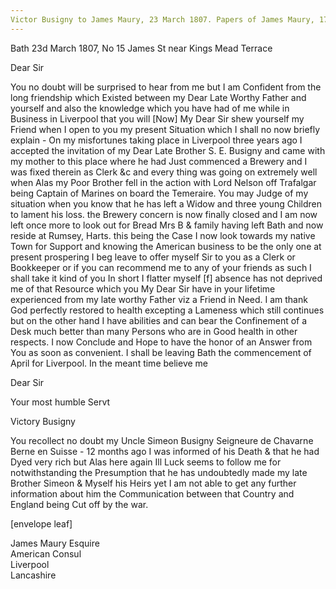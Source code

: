 ```yaml
---
Victor Busigny to James Maury, 23 March 1807. Papers of James Maury, 1769-1917, Accession #3888 and #3888-a, Special Collections, University of Virginia Library, Charlottesville, Va. BoxX250-
---
```


Bath 23d March 1807, No 15 James St near Kings Mead Terrace

Dear Sir

You no doubt will be surprised to hear from me but I am Confident from the long friendship which Existed between my Dear Late Worthy Father and yourself and also the knowledge which you have had of me while in Business in Liverpool that you will [Now] My Dear Sir shew yourself my Friend when I open to you my present Situation which I shall no now briefly explain - On my misfortunes taking place in Liverpool three years ago I accepted the invitation of my Dear Late Brother S. E. Busigny and came with my mother to this place where he had Just commenced a Brewery and I was fixed therein as Clerk &c and every thing was going on extremely well when Alas my Poor Brother fell in the action with Lord Nelson off Trafalgar being Captain of Marines on board the Temeraire. You may Judge of my situation when you know that he has left a Widow and three young Children to lament his loss. the Brewery concern is now finally closed and I am now left once more to look out for Bread Mrs B & family having left Bath and now reside at Rumsey, Harts. this being the Case I now look towards my native Town for Support and knowing the American business to be the only one at present prospering I beg leave to offer myself Sir to you as a Clerk or Bookkeeper or if you can recommend me to any of your friends as such I shall take it kind of you In short I flatter myself [f] absence has not deprived me of that Resource which you My Dear Sir have in your lifetime experienced from my late worthy Father viz a Friend in Need. I am thank God perfectly restored to health excepting a Lameness which still continues but on the other hand I have abilities and can bear the Confinement of a Desk much better than many Persons who are in Good health in other respects. I now Conclude and Hope to have the honor of an Answer from You as soon as convenient. I shall be leaving Bath the commencement of April for Liverpool. In the meant time believe me

Dear Sir

Your most humble Servt

Victory Busigny

You recollect no doubt my Uncle Simeon Busigny Seigneure de Chavarne Berne en Suisse - 12 months ago I was informed of his Death & that he had Dyed very rich but Alas here again Ill Luck seems to follow me for notwithstanding the Presumption that he has undoubtedly made my late Brother Simeon & Myself his Heirs yet I am not able to get any further information about him the Communication between that Country and England being Cut off by the war.

[envelope leaf]

James Maury Esquire  
American Consul  
Liverpool  
Lancashire